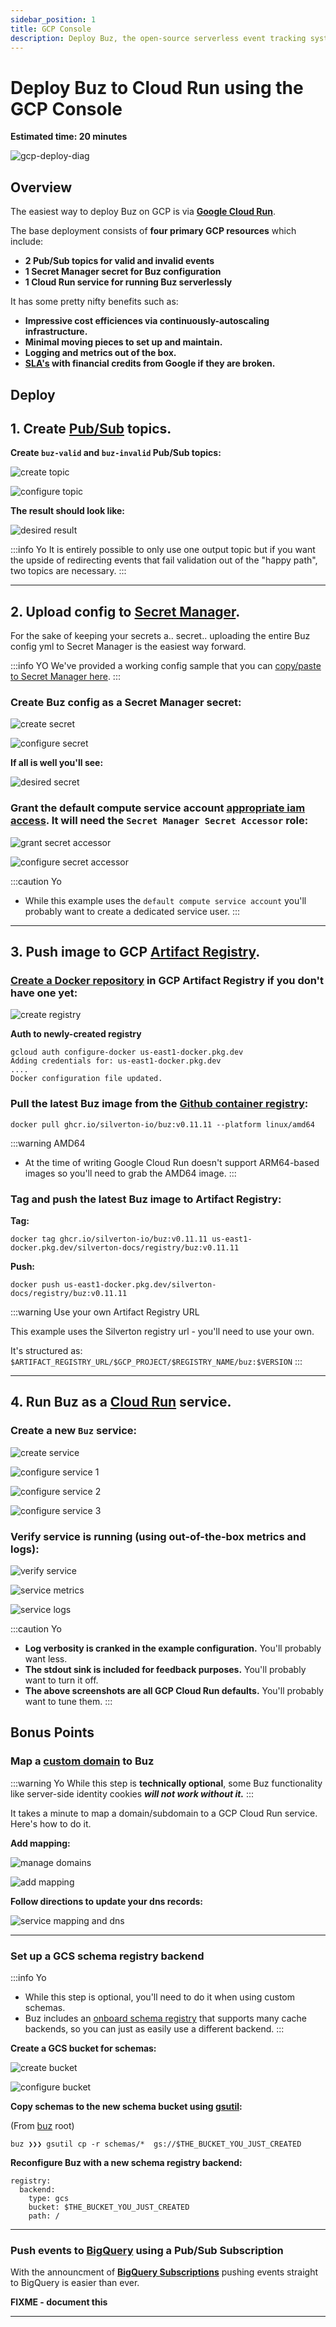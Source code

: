 ```yaml
---
sidebar_position: 1
title: GCP Console
description: Deploy Buz, the open-source serverless event tracking system, to production in 20 minutes using Google Cloud Console.
---
```



# Deploy Buz to Cloud Run using the GCP Console

**Estimated time: 20 minutes**

![gcp-deploy-diag](../img/gcp/gcp-deploy-diag.png)

## Overview

The easiest way to deploy Buz on GCP is via **[Google Cloud Run](https://cloud.google.com/run)**.

The base deployment consists of **four primary GCP resources** which include:
* **2 Pub/Sub topics for valid and invalid events**
* **1 Secret Manager secret for Buz configuration**
* **1 Cloud Run service for running Buz serverlessly**

It has some pretty nifty benefits such as:

* **Impressive cost efficiences via continuously-autoscaling infrastructure.**
* **Minimal moving pieces to set up and maintain.**
* **Logging and metrics out of the box.**
* **[SLA's](https://cloud.google.com/run/sla) with financial credits from Google if they are broken.**


## Deploy


## 1. Create [Pub/Sub](https://console.cloud.google.com/cloudpubsub/) topics.

**Create `buz-valid` and `buz-invalid` Pub/Sub topics:**

![create topic](../img/gcp/create-topic.png)

![configure topic](../img/gcp/configure-topic.png)


**The result should look like:**


![desired result](../img/gcp/desired-topics.png)

:::info Yo
It is entirely possible to only use one output topic but if you want the upside of redirecting events that fail validation out of the "happy path", two topics are necessary.
:::

***


## 2. Upload config to [Secret Manager](https://console.cloud.google.com/security/secret-manager).

For the sake of keeping your secrets a.. secret.. uploading the entire Buz config yml to Secret Manager is the easiest way forward.

:::info YO
We've provided a working config sample that you can [copy/paste to Secret Manager here](https://github.com/silverton-io/buz-docs/blob/main/examples/deploy/gcp/config.yml).
:::

### Create Buz config as a Secret Manager secret:

![create secret](../img/gcp/create-secret.png)

![configure secret](../img/gcp/configure-secret.png)

**If all is well you'll see:**

![desired secret](../img/gcp/desired-secret.png)

### Grant the default compute service account [appropriate iam access](https://console.cloud.google.com/iam-admin/iam). It will need the `Secret Manager Secret Accessor` role:

![grant secret accessor](../img/gcp/grant-secret-accessor.png)

![configure secret accessor](../img/gcp/configure-secret-accessor.png)

:::caution Yo
- While this example uses the `default compute service account` you'll probably want to create a dedicated service user.
:::


***


## 3. Push image to GCP [Artifact Registry](https://console.cloud.google.com/artifacts).


### [Create a Docker repository](https://console.cloud.google.com/artifacts/create-repo) in GCP Artifact Registry if you don't have one yet:

![create registry](../img/gcp/create-registry.png)

**Auth to newly-created registry**

```
gcloud auth configure-docker us-east1-docker.pkg.dev
Adding credentials for: us-east1-docker.pkg.dev
....
Docker configuration file updated.
```

### Pull the latest Buz image from the [Github container registry](https://github.com/silverton-io/buz/pkgs/container/buz):


`docker pull ghcr.io/silverton-io/buz:v0.11.11 --platform linux/amd64`

:::warning AMD64
- At the time of writing Google Cloud Run doesn't support ARM64-based images so you'll need to grab the AMD64 image.
:::

### Tag and push the latest Buz image to Artifact Registry:


**Tag:**

`docker tag ghcr.io/silverton-io/buz:v0.11.11 us-east1-docker.pkg.dev/silverton-docs/registry/buz:v0.11.11`

**Push:**

`docker push us-east1-docker.pkg.dev/silverton-docs/registry/buz:v0.11.11`

:::warning Use your own Artifact Registry URL

This example uses the Silverton registry url - you'll need to use your own.

It's structured as: `$ARTIFACT_REGISTRY_URL/$GCP_PROJECT/$REGISTRY_NAME/buz:$VERSION`
:::

***

## 4. Run Buz as a [Cloud Run](https://console.cloud.google.com/run) service.

### Create a new `Buz` service:

![create service](../img/gcp/create-service.png)

![configure service 1](../img/gcp/configure-service-1.png)

![configure service 2](../img/gcp/configure-service-2.png)

![configure service 3](../img/gcp/configure-service-3.png)

### Verify service is running (using out-of-the-box metrics and logs):

![verify service](../img/gcp/desired-service.png)

![service metrics](../img/gcp/desired-metrics.png)

![service logs](../img/gcp/desired-logs.png)

:::caution Yo
- **Log verbosity is cranked in the example configuration.** You'll probably want less.
- **The stdout sink is included for feedback purposes.** You'll probably want to turn it off.
- **The above screenshots are all GCP Cloud Run defaults.** You'll probably want to tune them.
:::

## Bonus Points

### Map a [custom domain](https://cloud.google.com/run/docs/mapping-custom-domains) to Buz

:::warning Yo
While this step is **technically optional**, some Buz functionality like server-side identity cookies ***will not work without it.***
:::

It takes a minute to map a domain/subdomain to a GCP Cloud Run service. Here's how to do it.

**Add mapping:**

![manage domains](../img/gcp/manage-custom-domains.png)

![add mapping](../img/gcp/add-domain-mapping.png)

**Follow directions to update your dns records:**

![service mapping and dns](../img/gcp/service-mapping-and-dns.png)


***

### Set up a GCS schema registry backend

:::info Yo
- While this step is optional, you'll need to do it when using custom schemas.
- Buz includes an [onboard schema registry](/under-the-hood/registry/overview) that supports many cache backends, so you can just as easily use a different backend.
:::



**Create a GCS bucket for schemas:**

![create bucket](../img/gcp/create-bucket.png)

![configure bucket](../img/gcp/configure-bucket.png)

**Copy schemas to the new schema bucket using [gsutil](https://cloud.google.com/storage/docs/gsutil):**


(From [buz](https://github.com/silverton-io/buz) root)
```
buz ❯❯❯ gsutil cp -r schemas/*  gs://$THE_BUCKET_YOU_JUST_CREATED
```

**Reconfigure Buz with a new schema registry backend:**

```
registry:
  backend:
    type: gcs
    bucket: $THE_BUCKET_YOU_JUST_CREATED
    path: /
```

***


### Push events to [BigQuery](https://cloud.google.com/bigquery) using a Pub/Sub Subscription


With the announcment of **[BigQuery Subscriptions](https://cloud.google.com/pubsub/docs/bigquery)** pushing events straight to BigQuery is easier than ever.

**FIXME - document this**

***
